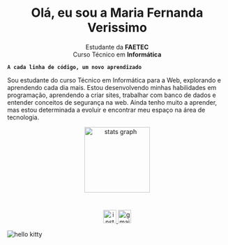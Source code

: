 <h1 align="center">Olá, eu sou a Maria Fernanda Verissimo</h1>

<p align="center">
  Estudante da <strong>FAETEC</strong>  
  <br/>
  Curso Técnico em <strong>Informática</strong>
</p>

**`A cada linha de código, um novo aprendizado`**  

Sou estudante do curso Técnico em Informática para a Web, explorando e aprendendo cada dia mais. Estou desenvolvendo minhas habilidades em programação, aprendendo a criar sites, trabalhar com banco de dados e entender conceitos de segurança na web. Ainda tenho muito a aprender, mas estou determinada a evoluir e encontrar meu espaço na área de tecnologia.

<div align="center">
  <img src="https://github-readme-stats.vercel.app/api?username=MariaFernandaVerissimo&hide_title=false&hide_rank=true&show_icons=false&include_all_commits=true&count_private=true&disable_animations=false&theme=synthwave&locale=en&hide_border=false&order=1" height="150" alt="stats graph"  />
</div>

###

<div align="left">
</div>

###

<br clear="both">

<div align="center">
  <a href="https://www.instagram.com/mafe.vrsm?igsh=MW1mOTNqYnRycjM4dA==" target="_blank">
    <img src="https://img.shields.io/static/v1?message=Instagram&logo=instagram&label=&color=E4405F&logoColor=white&labelColor=&style=for-the-badge" height="30" alt="instagram logo" />
  </a>
  <a href="mailto:vrsmmafe@gmail.com">
    <img src="https://img.shields.io/static/v1?message=Gmail&logo=gmail&label=&color=D14836&logoColor=white&labelColor=&style=for-the-badge" height="30" alt="gmail logo"  />
  </a>
</div>

![hello kitty](https://i.gifer.com/7V0.gif)


